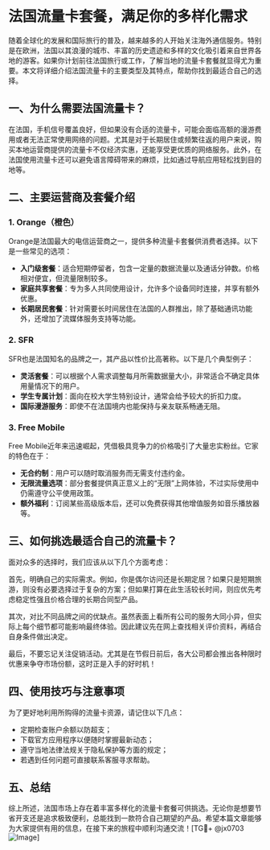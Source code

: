 # 法国流量卡套餐，满足你的多样化需求

随着全球化的发展和国际旅行的普及，越来越多的人开始关注海外通信服务。特别是在欧洲，法国以其浪漫的城市、丰富的历史遗迹和多样的文化吸引着来自世界各地的游客。如果你计划前往法国旅行或工作，了解当地的流量卡套餐就显得尤为重要。本文将详细介绍法国流量卡的主要类型及其特点，帮助你找到最适合自己的选择。

## 一、为什么需要法国流量卡？

在法国，手机信号覆盖良好，但如果没有合适的流量卡，可能会面临高额的漫游费用或者无法正常使用网络的问题。尤其是对于长期居住或频繁往返的用户来说，购买本地运营商提供的流量卡不仅经济实惠，还能享受更优质的网络服务。此外，在法国使用流量卡还可以避免语言障碍带来的麻烦，比如通过导航应用轻松找到目的地等。

## 二、主要运营商及套餐介绍

### 1. Orange（橙色）
Orange是法国最大的电信运营商之一，提供多种流量卡套餐供消费者选择。以下是一些常见的选项：

- **入门级套餐**：适合短期停留者，包含一定量的数据流量以及通话分钟数。价格相对便宜，但流量限制较多。
- **家庭共享套餐**：专为多人共同使用设计，允许多个设备同时连接，并享有额外优惠。
- **长期居民套餐**：针对需要长时间居住在法国的人群推出，除了基础通讯功能外，还增加了流媒体服务支持等功能。

### 2. SFR
SFR也是法国知名的品牌之一，其产品以性价比高著称。以下是几个典型例子：

- **灵活套餐**：可以根据个人需求调整每月所需数据量大小，非常适合不确定具体用量情况下的用户。
- **学生专属计划**：面向在校大学生特别设计，通常会给予较大的折扣力度。
- **国际漫游服务**：即使不在法国境内也能保持与亲友联系畅通无阻。

### 3. Free Mobile
Free Mobile近年来迅速崛起，凭借极具竞争力的价格吸引了大量忠实粉丝。它家的特色在于：

- **无合约制**：用户可以随时取消服务而无需支付违约金。
- **无限流量选项**：部分套餐提供真正意义上的“无限”上网体验，不过实际使用中仍需遵守公平使用政策。
- **额外福利**：订阅某些高级版本后，还可以免费获得其他增值服务如音乐播放器等。

## 三、如何挑选最适合自己的流量卡？

面对众多的选择时，我们应该从以下几个方面考虑：

首先，明确自己的实际需求。例如，你是偶尔访问还是长期定居？如果只是短期旅游，则没有必要选择过于复杂的方案；但如果打算在此生活较长时间，则应优先考虑稳定性强且价格合理的长期合同型产品。

其次，对比不同品牌之间的优缺点。虽然表面上看所有公司的服务大同小异，但实际上每个细节都可能影响最终体验。因此建议先在网上查找相关评价资料，再结合自身条件做出决定。

最后，不要忘记关注促销活动。尤其是在节假日前后，各大公司都会推出各种限时优惠来争夺市场份额，这时正是入手的好时机！

## 四、使用技巧与注意事项

为了更好地利用所购得的流量卡资源，请记住以下几点：

- 定期检查账户余额以防超支；
- 下载官方应用程序以便随时掌握最新动态；
- 遵守当地法律法规关于隐私保护等方面的规定；
- 若遇到任何问题可直接联系客服寻求帮助。

## 五、总结

综上所述，法国市场上存在着丰富多样化的流量卡套餐可供挑选。无论你是想要节省开支还是追求极致便利，总能找到一款符合自己期望的产品。希望本篇文章能够为大家提供有用的信息，在接下来的旅程中顺利沟通交流！[TG💪+ @jx0703 ![Image](https://github.com/user-attachments/assets/dbca1d08-cadb-493c-b0ec-ad6f7a83f270)]